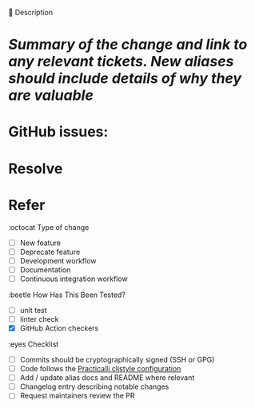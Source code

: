 📓 Description

# _Summary of the change and link to any relevant tickets. New aliases should include details of why they are valuable_

# GitHub issues:
# Resolve #
# Refer #

:octocat Type of change

- [ ] New feature
- [ ] Deprecate feature
- [ ] Development workflow
- [ ] Documentation
- [ ] Continuous integration workflow

:beetle How Has This Been Tested?

- [ ] unit test
- [ ] linter check
- [x] GitHub Action checkers

:eyes Checklist

- [ ] Commits should be cryptographically signed (SSH or GPG)
- [ ] Code follows the [Practicalli cljstyle configuration](https://practical.li/clojure/clojure-cli/clojure-style/#cljstyle)
- [ ] Add / update alias docs and README where relevant
- [ ] Changelog entry describing notable changes
- [ ] Request maintainers review the PR
